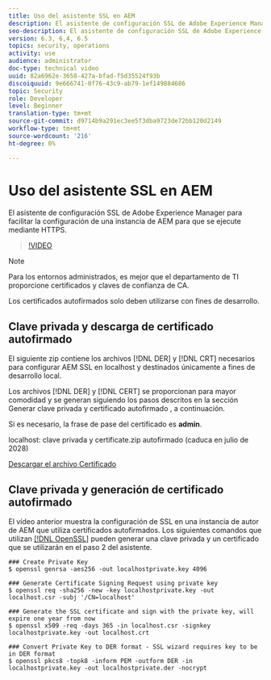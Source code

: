```yaml
---
title: Uso del asistente SSL en AEM
description: El asistente de configuración SSL de Adobe Experience Manager para facilitar la configuración de una instancia de AEM para que se ejecute mediante HTTPS.
seo-description: El asistente de configuración SSL de Adobe Experience Manager para facilitar la configuración de una instancia de AEM para que se ejecute mediante HTTPS.
version: 6.3, 6,4, 6.5
topics: security, operations
activity: use
audience: administrator
doc-type: technical video
uuid: 82a6962e-3658-427a-bfad-f5d35524f93b
discoiquuid: 9e666741-0f76-43c9-ab79-1ef149884686
topic: Security
role: Developer
level: Beginner
translation-type: tm+mt
source-git-commit: d9714b9a291ec3ee5f3dba9723de72bb120d2149
workflow-type: tm+mt
source-wordcount: '216'
ht-degree: 0%

---
```



# Uso del asistente SSL en AEM

El asistente de configuración SSL de Adobe Experience Manager para facilitar la configuración de una instancia de AEM para que se ejecute mediante HTTPS.

>[!VIDEO](https://video.tv.adobe.com/v/17993/?quality=12&learn=on)

>[!NOTE]
>
>Para los entornos administrados, es mejor que el departamento de TI proporcione certificados y claves de confianza de CA.
>
>Los certificados autofirmados solo deben utilizarse con fines de desarrollo.

## Clave privada y descarga de certificado autofirmado

El siguiente zip contiene los archivos [!DNL DER] y [!DNL CRT] necesarios para configurar AEM SSL en localhost y destinados únicamente a fines de desarrollo local.

Los archivos [!DNL DER] y [!DNL CERT] se proporcionan para mayor comodidad y se generan siguiendo los pasos descritos en la sección Generar clave privada y certificado autofirmado , a continuación.

Si es necesario, la frase de pase del certificado es **admin**.

localhost: clave privada y certificate.zip autofirmado (caduca en julio de 2028)

[Descargar el archivo Certificado](assets/use-the-ssl-wizard/certificate.zip)

## Clave privada y generación de certificado autofirmado

El vídeo anterior muestra la configuración de SSL en una instancia de autor de AEM que utiliza certificados autofirmados. Los siguientes comandos que utilizan [[!DNL OpenSSL]](https://www.openssl.org/) pueden generar una clave privada y un certificado que se utilizarán en el paso 2 del asistente.

```shell
### Create Private Key
$ openssl genrsa -aes256 -out localhostprivate.key 4096

### Generate Certificate Signing Request using private key
$ openssl req -sha256 -new -key localhostprivate.key -out localhost.csr -subj '/CN=localhost'

### Generate the SSL certificate and sign with the private key, will expire one year from now
$ openssl x509 -req -days 365 -in localhost.csr -signkey localhostprivate.key -out localhost.crt

### Convert Private Key to DER format - SSL wizard requires key to be in DER format
$ openssl pkcs8 -topk8 -inform PEM -outform DER -in localhostprivate.key -out localhostprivate.der -nocrypt
```
